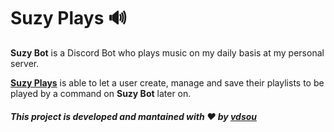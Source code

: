 # Suzy Plays 🔊️
<b>Suzy Bot</b> is a Discord Bot who plays music on my daily basis at my personal server.


[<b>Suzy Plays</b>](https://github.com/vdsou/suzy-plays) is able to let a user create, manage and save their playlists to be played by a command on <b>Suzy Bot</b> later on.


##### This project is developed and mantained with ❤️ by [vdsou](https://github.com/vdsou/)
